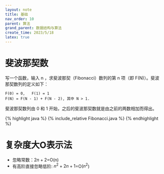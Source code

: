 ```yaml
---
layout: note
title: 基础
nav_order: 10
parent: 算法
grand_parent: 数据结构与算法
create_time: 2023/5/18
latex: true
---
```


# 斐波那契数

写一个函数，输入 n ，求斐波那契（Fibonacci）数列的第 n 项（即 F(N)）。斐波那契数列的定义如下：

```text
F(0) = 0,   F(1) = 1
F(N) = F(N - 1) + F(N - 2), 其中 N > 1.
```

斐波那契数列由 0 和 1 开始，之后的斐波那契数就是由之前的两数相加而得出。

{% highlight java %}
{% include_relative Fibonacci.java %}
{% endhighlight %}

# 复杂度大O表示法

- 忽略常数：$2n+2$=O(n)
- 有高阶直接忽略低阶: $n^2+2n+1$=O($n^2$)

